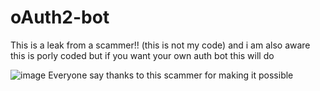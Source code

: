 # oAuth2-bot 

This is a leak from a scammer!! (this is not my code) and i am also aware this is porly coded but if you want your own auth bot this will do

![image](https://github.com/C1baby/oAuth2-bot/assets/137514685/a036e8a0-12ea-4f12-8de5-14c203b9e0e2)
Everyone say thanks to this scammer for making it possible
